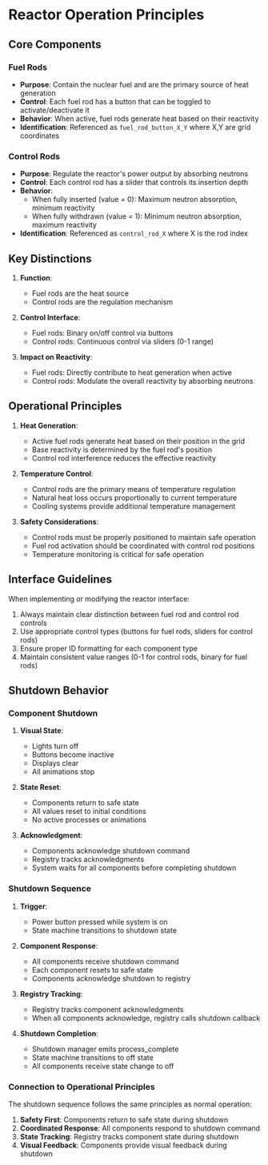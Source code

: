 # Reactor Operation Principles

## Core Components

### Fuel Rods
- **Purpose**: Contain the nuclear fuel and are the primary source of heat generation
- **Control**: Each fuel rod has a button that can be toggled to activate/deactivate it
- **Behavior**: When active, fuel rods generate heat based on their reactivity
- **Identification**: Referenced as `fuel_rod_button_X_Y` where X,Y are grid coordinates

### Control Rods
- **Purpose**: Regulate the reactor's power output by absorbing neutrons
- **Control**: Each control rod has a slider that controls its insertion depth
- **Behavior**: 
  - When fully inserted (value = 0): Maximum neutron absorption, minimum reactivity
  - When fully withdrawn (value = 1): Minimum neutron absorption, maximum reactivity
- **Identification**: Referenced as `control_rod_X` where X is the rod index

## Key Distinctions

1. **Function**:
   - Fuel rods are the heat source
   - Control rods are the regulation mechanism

2. **Control Interface**:
   - Fuel rods: Binary on/off control via buttons
   - Control rods: Continuous control via sliders (0-1 range)

3. **Impact on Reactivity**:
   - Fuel rods: Directly contribute to heat generation when active
   - Control rods: Modulate the overall reactivity by absorbing neutrons

## Operational Principles

1. **Heat Generation**:
   - Active fuel rods generate heat based on their position in the grid
   - Base reactivity is determined by the fuel rod's position
   - Control rod interference reduces the effective reactivity

2. **Temperature Control**:
   - Control rods are the primary means of temperature regulation
   - Natural heat loss occurs proportionally to current temperature
   - Cooling systems provide additional temperature management

3. **Safety Considerations**:
   - Control rods must be properly positioned to maintain safe operation
   - Fuel rod activation should be coordinated with control rod positions
   - Temperature monitoring is critical for safe operation

## Interface Guidelines

When implementing or modifying the reactor interface:
1. Always maintain clear distinction between fuel rod and control rod controls
2. Use appropriate control types (buttons for fuel rods, sliders for control rods)
3. Ensure proper ID formatting for each component type
4. Maintain consistent value ranges (0-1 for control rods, binary for fuel rods) 

## Shutdown Behavior

### Component Shutdown
1. **Visual State**:
   - Lights turn off
   - Buttons become inactive
   - Displays clear
   - All animations stop

2. **State Reset**:
   - Components return to safe state
   - All values reset to initial conditions
   - No active processes or animations

3. **Acknowledgment**:
   - Components acknowledge shutdown command
   - Registry tracks acknowledgments
   - System waits for all components before completing shutdown

### Shutdown Sequence
1. **Trigger**:
   - Power button pressed while system is on
   - State machine transitions to shutdown state

2. **Component Response**:
   - All components receive shutdown command
   - Each component resets to safe state
   - Components acknowledge shutdown to registry

3. **Registry Tracking**:
   - Registry tracks component acknowledgments
   - When all components acknowledge, registry calls shutdown callback

4. **Shutdown Completion**:
   - Shutdown manager emits process_complete
   - State machine transitions to off state
   - All components receive state change to off

### Connection to Operational Principles
The shutdown sequence follows the same principles as normal operation:
1. **Safety First**: Components return to safe state during shutdown
2. **Coordinated Response**: All components respond to shutdown command
3. **State Tracking**: Registry tracks component state during shutdown
4. **Visual Feedback**: Components provide visual feedback during shutdown 